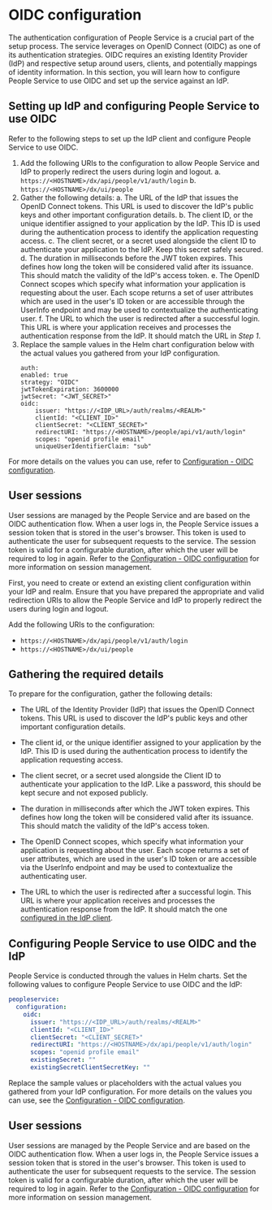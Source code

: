 # OIDC configuration

The authentication configuration of People Service is a crucial part of the setup process. The service leverages on OpenID Connect (OIDC) as one of its authentication strategies. OIDC requires an existing Identity Provider (IdP) and respective setup around users, clients, and potentially mappings of identity information. In this section, you will learn how to configure People Service to use OIDC and set up the service against an IdP.

## Setting up IdP and configuring People Service to use OIDC

Refer to the following steps to set up the IdP client and configure People Service to use OIDC.

1. Add the following URIs to the configuration to allow People Service and IdP to properly redirect the users during login and logout.
    a. `https://<HOSTNAME>/dx/api/people/v1/auth/login`
    b. `https://<HOSTNAME>/dx/ui/people`
2. Gather the following details:
    a. The URL of the IdP that issues the OpenID Connect tokens. This URL is used to discover the IdP's public keys and other important configuration details.
    b. The client ID, or the unique identifier assigned to your application by the IdP. This ID is used during the authentication process to identify the application requesting access.
    c. The client secret, or a secret used alongside the client ID to authenticate your application to the IdP. Keep this secret safely secured.
    d. The duration in milliseconds before the JWT token expires. This defines how long the token will be considered valid after its issuance. This should match the validity of the IdP's access token.
    e. The OpenID Connect scopes which specify what information your application is requesting about the user. Each scope returns a set of user attributes which are used in the user's ID token or are accessible through the UserInfo endpoint and may be used to contextualize the authenticating user.
    f. The URL to which the user is redirected after a successful login. This URL is where your application receives and processes the authentication response from the IdP. It should match the URL in *Step 1*.
3. Replace the sample values in the Helm chart configuration below with the actual values you gathered from your IdP configuration.
    ```
    auth:
    enabled: true
    strategy: "OIDC"
    jwtTokenExpiration: 3600000
    jwtSecret: "<JWT_SECRET>"
    oidc:
        issuer: "https://<IDP_URL>/auth/realms/<REALM>"
        clientId: "<CLIENT_ID>"
        clientSecret: "<CLIENT_SECRET>"
        redirectURI: "https://<HOSTNAME>/people/api/v1/auth/login"
        scopes: "openid profile email"
        uniqueUserIdentifierClaim: "sub"
    ```

For more details on the values you can use, refer to [Configuration - OIDC configuration](../../deployment/configuration/index.md#oidc-configuration).

## User sessions

User sessions are managed by the People Service and are based on the OIDC authentication flow. When a user logs in, the People Service issues a session token that is stored in the user's browser. This token is used to authenticate the user for subsequent requests to the service. The session token is valid for a configurable duration, after which the user will be required to log in again. Refer to the [Configuration - OIDC configuration](../../deployment/configuration/index.md#oidc-configuration) for more information on session management.

First, you need to create or extend an existing client configuration within your IdP and realm. Ensure that you have prepared the appropriate and valid redirection URIs to allow the People Service and IdP to properly redirect the users during login and logout.

Add the following URIs to the configuration:

- `https://<HOSTNAME>/dx/api/people/v1/auth/login`
- `https://<HOSTNAME>/dx/ui/people`

## Gathering the required details

To prepare for the configuration, gather the following details:

- The URL of the Identity Provider (IdP) that issues the OpenID Connect tokens. This URL is used to discover the IdP's public keys and other important configuration details.

- The client id, or the unique identifier assigned to your application by the IdP. This ID is used during the authentication process to identify the application requesting access.

- The client secret, or a secret used alongside the Client ID to authenticate your application to the IdP. Like a password, this should be kept secure and not exposed publicly.

- The duration in milliseconds after which the JWT token expires. This defines how long the token will be considered valid after its issuance. This should match the validity of the IdP's access token.

- The OpenID Connect scopes, which specify what information your application is requesting about the user. Each scope returns a set of user attributes, which are used in the user's ID token or are accessible via the UserInfo endpoint and may be used to contextualize the authenticating user.

- The URL to which the user is redirected after a successful login. This URL is where your application receives and processes the authentication response from the IdP. It should match the one [configured in the IdP client](#configuring-the-idp-client).

## Configuring People Service to use OIDC and the IdP

People Service is conducted through the values in Helm charts. Set the following values to configure People Service to use OIDC and the IdP:

```yaml
peopleservice:
  configuration:
    oidc:
      issuer: "https://<IDP_URL>/auth/realms/<REALM>"
      clientId: "<CLIENT_ID>"
      clientSecret: "<CLIENT_SECRET>"
      redirectURI: "https://<HOSTNAME>/dx/api/people/v1/auth/login"
      scopes: "openid profile email"
      existingSecret: ""
      existingSecretClientSecretKey: ""
```

Replace the sample values or placeholders with the actual values you gathered from your IdP configuration. For more details on the values you can use, see the [Configuration - OIDC configuration](../../deployment/configuration/index.md#oidc-configuration).

## User sessions

User sessions are managed by the People Service and are based on the OIDC authentication flow. When a user logs in, the People Service issues a session token that is stored in the user's browser. This token is used to authenticate the user for subsequent requests to the service. The session token is valid for a configurable duration, after which the user will be required to log in again. Refer to the [Configuration - OIDC configuration](../../deployment/configuration/index.md#oidc-configuration) for more information on session management.
